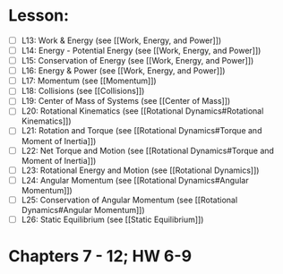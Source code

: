 # Lesson:
- [ ] L13: Work & Energy (see [[Work, Energy, and Power]])
- [ ] L14: Energy - Potential Energy (see [[Work, Energy, and Power]])
- [ ] L15: Conservation of Energy (see [[Work, Energy, and Power]])
- [ ] L16: Energy & Power (see [[Work, Energy, and Power]])
- [ ] L17: Momentum (see [[Momentum]])
- [ ] L18: Collisions (see [[Collisions]])
- [ ] L19: Center of Mass of Systems (see [[Center of Mass]])
- [ ] L20: Rotational Kinematics (see [[Rotational Dynamics#Rotational Kinematics]])
- [ ] L21: Rotation and Torque (see [[Rotational Dynamics#Torque and Moment of Inertia]])
- [ ] L22: Net Torque and Motion (see [[Rotational Dynamics#Torque and Moment of Inertia]])
- [ ] L23: Rotational Energy and Motion (see [[Rotational Dynamics]])
- [ ] L24: Angular Momentum (see [[Rotational Dynamics#Angular Momentum]])
- [ ] L25: Conservation of Angular Momentum (see [[Rotational Dynamics#Angular Momentum]])
- [ ] L26: Static Equilibrium (see [[Static Equilibrium]])

# Chapters 7 - 12; HW 6-9

